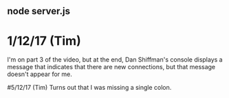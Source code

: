 ## node server.js

# 1/12/17 (Tim)
I'm on part 3 of the video, but at the end, Dan Shiffman's console displays a message that indicates that there are new connections, but that message doesn't appear for me.

#5/12/17 (Tim)
Turns out that I was missing a single colon.
